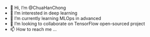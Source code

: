 - 👋 Hi, I’m @ChuaHanChong
- 👀 I’m interested in deep learning
- 🌱 I’m currently learning MLOps in advanced
- 💞️ I’m looking to collaborate on TensorFlow open-sourced project
- 📫 How to reach me ...

<!---
ChuaHanChong/ChuaHanChong is a ✨ special ✨ repository because its `README.md` (this file) appears on your GitHub profile.
You can click the Preview link to take a look at your changes.
--->
